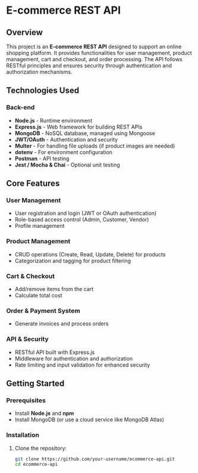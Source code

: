 # E-commerce REST API

## Overview
This project is an **E-commerce REST API** designed to support an online shopping platform. It provides functionalities for user management, product management, cart and checkout, and order processing. The API follows RESTful principles and ensures security through authentication and authorization mechanisms.

## Technologies Used

### Back-end
- **Node.js** - Runtime environment
- **Express.js** - Web framework for building REST APIs
- **MongoDB** - NoSQL database, managed using Mongoose
- **JWT/OAuth** - Authentication and security
- **Multer** - For handling file uploads (if product images are needed)
- **dotenv** - For environment configuration
- **Postman** - API testing
- **Jest / Mocha & Chai** - Optional unit testing

## Core Features

### User Management
- User registration and login (JWT or OAuth authentication)
- Role-based access control (Admin, Customer, Vendor)
- Profile management

### Product Management
- CRUD operations (Create, Read, Update, Delete) for products
- Categorization and tagging for product filtering

### Cart & Checkout
- Add/remove items from the cart
- Calculate total cost

### Order & Payment System
- Generate invoices and process orders

### API & Security
- RESTful API built with Express.js
- Middleware for authentication and authorization
- Rate limiting and input validation for enhanced security

## Getting Started

### Prerequisites
- Install **Node.js** and **npm**
- Install MongoDB (or use a cloud service like MongoDB Atlas)

### Installation
1. Clone the repository:
   ```sh
   git clone https://github.com/your-username/ecommerce-api.git
   cd ecommerce-api

